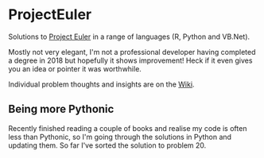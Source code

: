 # ProjectEuler
Solutions to [Project Euler](https://projecteuler.net/) in a range of languages (R, Python and VB.Net).

Mostly not very elegant, I'm not a professional developer having completed a degree in 2018 but hopefully it shows improvement! Heck if it even gives you an idea or pointer it was worthwhile.

Individual problem thoughts and insights are on the [Wiki](https://github.com/DougieWougie/ProjectEuler/wiki).

## Being more Pythonic
Recently finished reading a couple of books and realise my code is often less than Pythonic, so I'm going through the solutions in Python and updating them. So far I've sorted the solution to problem 20.
